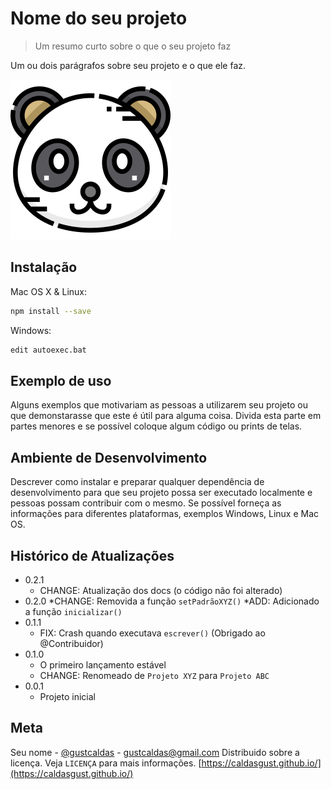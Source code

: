 # Nome do seu projeto
> Um resumo curto sobre o que o seu projeto faz

Um ou dois parágrafos sobre seu projeto e o que ele faz.


![](panda.png)

## Instalação

Mac OS X & Linux:

```sh
npm install --save
```

Windows: 

```sh
edit autoexec.bat
```

## Exemplo de uso

Alguns exemplos que motivariam as pessoas a utilizarem seu 
projeto ou que demonstarasse que este é útil para alguma 
coisa. Divida esta parte em partes menores e se possível 
coloque algum código ou prints de telas.

## Ambiente de Desenvolvimento

Descrever como instalar e preparar qualquer dependência de 
desenvolvimento para que seu projeto possa ser executado 
localmente e pessoas possam contribuir com o mesmo.
Se possível forneça as informações para diferentes 
plataformas, exemplos Windows, Linux e Mac OS.

## Histórico de Atualizações

* 0.2.1
    * CHANGE: Atualização dos docs (o código não foi alterado)
* 0.2.0
    *CHANGE: Removida a função `setPadrãoXYZ()`
    *ADD: Adicionado a função `inicializar()`
* 0.1.1
    * FIX: Crash quando executava `escrever()` (Obrigado ao @Contribuidor)
* 0.1.0
    * O primeiro lançamento estável
    * CHANGE: Renomeado de `Projeto XYZ` para `Projeto ABC`
* 0.0.1
    * Projeto inicial

## Meta

Seu nome - [@gustcaldas](https://twitter.com/gustcaldas) - gustcaldas@gmail.com
Distribuido sobre a licença. Veja `LICENÇA` para mais informações.
[https://caldasgust.github.io/](https://caldasgust.github.io/)